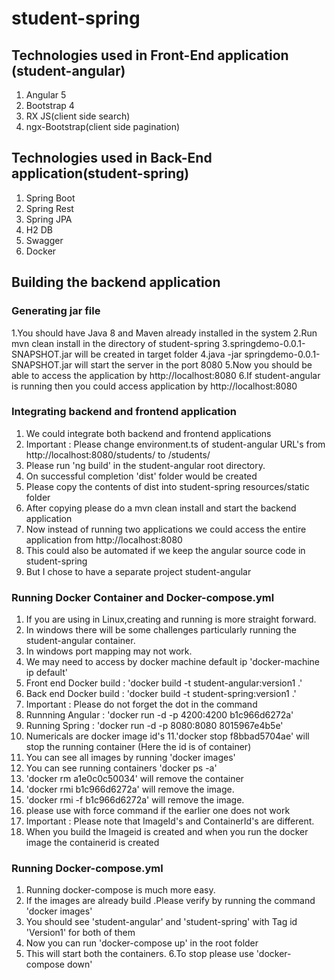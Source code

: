 # student-spring

## Technologies used in Front-End application (student-angular)
  1. Angular 5
  2. Bootstrap 4
  3. RX JS(client side search)
  4. ngx-Bootstrap(client side pagination)


## Technologies used in Back-End application(student-spring)
   1. Spring Boot
   2. Spring Rest
   3. Spring JPA
   4. H2 DB
   5. Swagger
   6. Docker

## Building the backend application

###  Generating jar file

1.You should have Java 8 and Maven already installed in the system
2.Run mvn clean install in the directory of student-spring
3.springdemo-0.0.1-SNAPSHOT.jar will be created in target folder
4.java -jar springdemo-0.0.1-SNAPSHOT.jar will start the server in the port 8080
5.Now you should be able to access the application by http://localhost:8080
6.If student-angular is running then you could access application by http://localhost:8080

### Integrating backend and frontend application

1. We could integrate both backend and frontend applications
2. Important : Please change environment.ts of student-angular URL's from http://localhost:8080/students/ to /students/
3. Please run 'ng build' in the student-angular root directory.
4. On successful completion 'dist' folder would be created
5. Please copy the contents of dist into student-spring resources/static folder
6. After copying please do a mvn clean install and start the backend application
7. Now instead of running two applications we could access the entire application from  http://localhost:8080
8. This could also be automated if we keep the angular source code in student-spring
9. But I chose to have a separate project student-angular


### Running Docker Container and Docker-compose.yml

1. If you are using in Linux,creating and running is more straight forward.
2. In windows there will be some challenges particularly running the student-angular container.
3. In windows port mapping may not work.
4. We may need to access by docker machine default ip 'docker-machine ip default'
5. Front end Docker build : 'docker build -t student-angular:version1 .'
6. Back  end Docker build : 'docker build -t student-spring:version1 .'
7. Important : Please do not forget the dot in the command
8. Runnning Angular : 'docker run -d  -p 4200:4200   b1c966d6272a'
9. Running Spring :   'docker run -d  -p 8080:8080   8015967e4b5e'
10. Numericals are docker image id's
11.'docker stop f8bbad5704ae' will stop the running container (Here the id is of container)
12. You can see all images by running 'docker images'
13. You can see running containers 'docker ps -a'
14. 'docker rm a1e0c0c50034' will remove the container
15. 'docker rmi b1c966d6272a' will remove the image.
16. 'docker rmi -f b1c966d6272a' will remove the image.
17. please use with force command if the earlier one does not work
18. Important : Please note that ImageId's and ContainerId's are different.
19. When you build the Imageid is created and when you run the docker image the containerid is created

### Running  Docker-compose.yml

1. Running docker-compose is much more easy.
2. If the images are already build .Please verify by running the command 'docker images'
3. You should see 'student-angular' and 'student-spring' with Tag id 'Version1' for both of them
4. Now you can run 'docker-compose up' in the root folder
5. This will start both the containers.
6.To stop please use 'docker-compose down'
